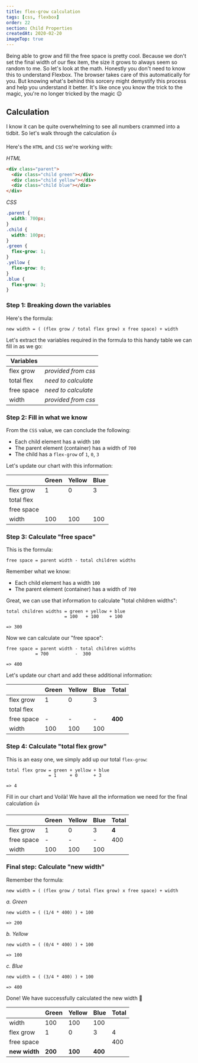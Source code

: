 ```yaml
---
title: flex-grow calculation
tags: [css, flexbox]
order: 22
section: Child Properties
createdAt: 2020-02-20
imageTop: true
---
```


Being able to grow and fill the free space is pretty cool. Because we don't set the final width of our flex item, the size it grows to always seem so random to me. So let's look at the math. Honestly you don't need to know this to understand Flexbox. The browser takes care of this automatically for you. But knowing what's behind this sorcery might demystify this process and help you understand it better. It's like once you know the trick to the magic, you're no longer tricked by the magic 😉

<ArticleImage :max-width="390" />

## Calculation

I know it can be quite overwhelming to see all numbers crammed into a tidbit. So let's walk through the calculation 👍

Here's the `HTML` and `CSS` we're working with:

_HTML_

```html
<div class="parent">
  <div class="child green"></div>
  <div class="child yellow"></div>
  <div class="child blue"></div>
</div>
```

_CSS_

```css
.parent {
  width: 700px;
}
.child {
  width: 100px;
}
.green {
  flex-grow: 1;
}
.yellow {
  flex-grow: 0;
}
.blue {
  flex-grow: 3;
}
```

### Step 1: Breaking down the variables

Here's the formula:

```code
new width = ( (flex grow / total flex grow) x free space) + width
```

Let's extract the variables required in the formula to this handy table we can fill in as we go:

| Variables  |                     |
| ---------- | ------------------- |
| flex grow  | _provided from css_ |
| total flex | _need to calculate_ |
| free space | _need to calculate_ |
| width      | _provided from css_ |

### Step 2: Fill in what we know

From the `CSS` value, we can conclude the following:

- Each child element has a width `100`
- The parent element (container) has a width of `700`
- The child has a `flex-grow` of `1`, `0`, `3`

Let's update our chart with this information:

|            | Green | Yellow | Blue |
| ---------- | ----- | ------ | ---- |
| flex grow  | 1     | 0      | 3    |
| total flex |
| free space |
| width      | 100   | 100    | 100  |

### Step 3: Calculate "free space"

This is the formula:

```code
free space = parent width - total children widths
```

Remember what we know:

- Each child element has a width `100`
- The parent element (container) has a width of `700`

Great, we can use that information to calculate "total children widths":

```code
total children widths = green + yellow + blue
                      = 100   + 100    + 100

=> 300
```

Now we can calculate our "free space":

```code
free space = parent width - total children widths
           = 700          -  300

=> 400
```

Let's update our chart and add these additional information:

|            | Green | Yellow | Blue | Total   |
| ---------- | ----- | ------ | ---- | ------- |
| flex grow  | 1     | 0      | 3    |
| total flex |
| free space | -     | -      | -    | **400** |
| width      | 100   | 100    | 100  |

### Step 4: Calculate "total flex grow"

This is an easy one, we simply add up our total `flex-grow`:

```code
total flex grow = green + yellow + blue
                = 1     + 0      + 3

=> 4
```

Fill in our chart and Voilà! We have all the information we need for the final calculation 👍

|            | Green | Yellow | Blue | Total |
| ---------- | ----- | ------ | ---- | ----- |
| flex grow  | 1     | 0      | 3    | **4** |
| free space | -     | -      | -    | 400   |
| width      | 100   | 100    | 100  |

### Final step: Calculate "new width"

Remember the formula:

```code
new width = ( (flex grow / total flex grow) x free space) + width
```

_a. Green_

```code
new width = ( (1/4 * 400) ) + 100

=> 200
```

_b. Yellow_

```code
new width = ( (0/4 * 400) ) + 100

=> 100
```

_c. Blue_

```code
new width = ( (3/4 * 400) ) + 100

=> 400
```

Done! We have successfully calculated the new width 🥳

|               | Green   | Yellow  | Blue    | Total |
| ------------- | ------- | ------- | ------- | ----- |
| width         | 100     | 100     | 100     |
| flex grow     | 1       | 0       | 3       | 4     |
| free space    |         |         |         | 400   |
| **new width** | **200** | **100** | **400** |
